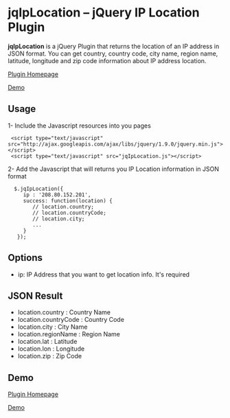 jqIpLocation – jQuery IP Location Plugin
============

**jqIpLocation** is a jQuery Plugin that returns the location of an IP address in JSON format. You can get country, country code, city name, region name, latitude, longitude and zip code information about IP address location.

[Plugin Homepage](http://jquery-plugins.net/jqIpLocation/jqIpLocation.html)

[Demo](http://jquery-plugins.net/jqIpLocation/jqIpLocation_demo.html)


## Usage
1- Include the Javascript resources into you pages <head>

     <script type="text/javascript" src="http://ajax.googleapis.com/ajax/libs/jquery/1.9.0/jquery.min.js"></script>
     <script type="text/javascript" src="jqIpLocation.js"></script>

2- Add the Javascript that will returns you IP Location information in JSON format

      $.jqIpLocation({
         ip : '208.80.152.201',
         success: function(location) {	          
            // location.country;
            // location.countryCode;
            // location.city;
            ...
         }
       });
    

## Options

- ip: IP Address that you want to get location info. It's required


## JSON Result

- location.country : Country Name
- location.countryCode : Country Code
- location.city : City Name
- location.regionName : Region Name
- location.lat : Latitude
- location.lon : Longitude
- location.zip : Zip Code


## Demo

[Plugin Homepage](http://jquery-plugins.net/jqIpLocation/jqIpLocation.html)

[Demo](http://jquery-plugins.net/jqIpLocation/jqIpLocation_demo.html)

